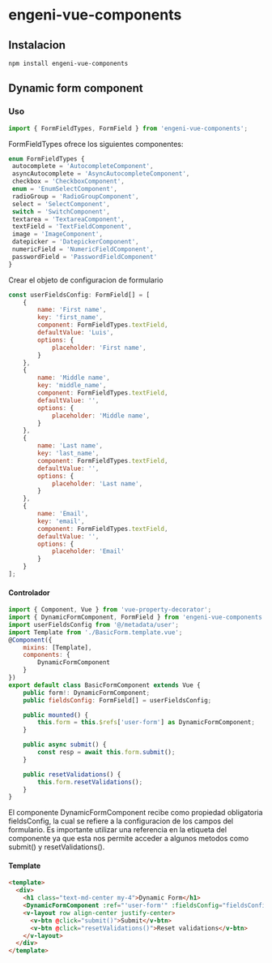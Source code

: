 # engeni-vue-components

## Instalacion
```
npm install engeni-vue-components
```

## Dynamic form component
### Uso
```javascript
import { FormFieldTypes, FormField } from 'engeni-vue-components';
```
FormFieldTypes ofrece los siguientes componentes:
 ```javascript
enum FormFieldTypes {
  autocomplete = 'AutocompleteComponent',
  asyncAutocomplete = 'AsyncAutocompleteComponent',
  checkbox = 'CheckboxComponent',
  enum = 'EnumSelectComponent',
  radioGroup = 'RadioGroupComponent',
  select = 'SelectComponent',
  switch = 'SwitchComponent',
  textarea = 'TextareaComponent',
  textField = 'TextFieldComponent',
  image = 'ImageComponent',
  datepicker = 'DatepickerComponent',
  numericField = 'NumericFieldComponent',
  passwordField = 'PasswordFieldComponent'
}
```
Crear el objeto de configuracion de formulario
```javascript
const userFieldsConfig: FormField[] = [
    {
        name: 'First name',
        key: 'first_name',
        component: FormFieldTypes.textField,
        defaultValue: 'Luis',
        options: {
            placeholder: 'First name',
        }
    },
    {
        name: 'Middle name',
        key: 'middle_name',
        component: FormFieldTypes.textField,
        defaultValue: '',
        options: {
            placeholder: 'Middle name',
        }
    },
    {
        name: 'Last name',
        key: 'last_name',
        component: FormFieldTypes.textField,
        defaultValue: '',
        options: {
            placeholder: 'Last name',
        }
    },
    {
        name: 'Email',
        key: 'email',
        component: FormFieldTypes.textField,
        defaultValue: '',
        options: {
            placeholder: 'Email'
        }
    }
];
```
#### Controlador
```javascript
import { Component, Vue } from 'vue-property-decorator';
import { DynamicFormComponent, FormField } from 'engeni-vue-components';
import userFieldsConfig from '@/metadata/user';
import Template from './BasicForm.template.vue';
@Component({
    mixins: [Template],
    components: {
        DynamicFormComponent
    }
})
export default class BasicFormComponent extends Vue {
    public form!: DynamicFormComponent;
    public fieldsConfig: FormField[] = userFieldsConfig;

    public mounted() {
        this.form = this.$refs['user-form'] as DynamicFormComponent;
    }

    public async submit() {
        const resp = await this.form.submit();
    }

    public resetValidations() {
        this.form.resetValidations();
    }
}
```
El componente DynamicFormComponent recibe como propiedad obligatoria fieldsConfig, la cual se refiere a la configuracion de los campos del formulario.
Es importante utilizar una referencia en la etiqueta del componente ya que esta nos permite acceder a algunos metodos como submit() y resetValidations().
#### Template
```html
<template>
  <div>
    <h1 class="text-md-center my-4">Dynamic Form</h1>
    <DynamicFormComponent :ref="'user-form'" :fieldsConfig="fieldsConfig"/>
    <v-layout row align-center justify-center>
      <v-btn @click="submit()">Submit</v-btn>
      <v-btn @click="resetValidations()">Reset validations</v-btn>
    </v-layout>
  </div>
</template>
```


